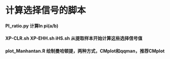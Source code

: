 # 计算选择信号的脚本
#### PI_ratio.py  计算ln pi(a/b) 
#### XP-CLR.sh  XP-EHH.sh  iHS.sh  从提取样本开始计算这些选择信号值
#### plot_Manhantan.R 绘制曼哈顿提，两种方式，CMplot和qqman，推荐CMplot
